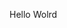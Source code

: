 Hello Wolrd





























































































































































































































































































































































































































































































































































































































































































































































































































































































































































































































































































































































































































































































































































































































































































































































































































































































































































































































































































































































































































































































































































































































































































































































































































































































































































































































































































































































































































































































































































































































































































































































































































































































































































































































































































































































































































































































































































































































































































































































































































































































































































































































































































































































































































































































































